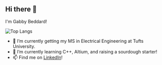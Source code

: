 ## Hi there 👋
I'm Gabby Beddard!

![Top Langs](https://github-readme-stats.vercel.app/api/top-langs/?username=gmbeddard&hide_progress=true)
- 🔭 I’m currently getting my MS in Electrical Engineering at Tufts University.
- 🌱 I’m currently learning C++, Altium, and raising a sourdough starter!
- 📫 Find me on [LinkedIn](https://www.linkedin.com/in/gabrielle-beddard/)!

